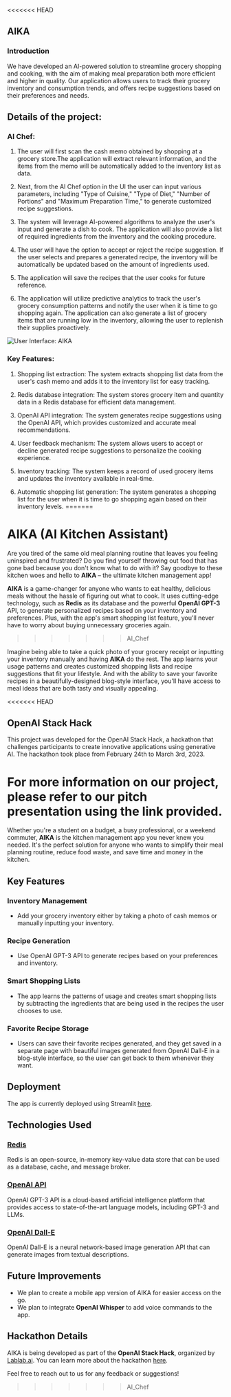 <<<<<<< HEAD
## AIKA

### Introduction 
We have developed an AI-powered solution to streamline grocery shopping and cooking, with the aim of making meal preparation both more efficient and higher in quality. Our application allows users to track their grocery inventory and consumption trends, and offers recipe suggestions based on their preferences and needs.

## Details of the project: 

### AI Chef: 

1. The user will first scan the cash memo obtained by shopping at a grocery store.The application will extract relevant information, and the items from the memo will be automatically added to the inventory list as data.

2. Next, from the AI Chef option in the UI the user can input various parameters, including "Type of Cuisine," "Type of Diet," "Number of Portions" and "Maximum Preparation Time," to generate customized recipe suggestions.

3. The system will leverage AI-powered algorithms to analyze the user's input and generate a dish to cook. The application will also provide a list of required ingredients from the inventory and the cooking procedure.

4. The user will have the option to accept or reject the recipe suggestion. If the user selects and prepares a generated recipe, the inventory will be automatically be updated based on the amount of ingredients used. 

5. The application will save the recipes that the user cooks for future reference.

6. The application will utilize predictive analytics to track the user's grocery consumption patterns and notify the user when it is time to go shopping again. The application can also generate a list of grocery items that are running low in the inventory, allowing the user to replenish their supplies proactively. 

![User Interface: AIKA](https://github.com/ShariarImroze/lynx_ai/blob/06e0f99f2a1a20f6dfecf0a49b073f41fb92dd22/assets/AIKA_UI.jpg)

### Key Features: 

1. Shopping list extraction: The system extracts shopping list data from the user's cash memo and adds it to the inventory list for easy tracking.

2. Redis database integration: The system stores grocery item and quantity data in a Redis database for efficient data management.

3. OpenAI API integration: The system generates recipe suggestions using the OpenAI API, which provides customized and accurate meal recommendations.

4. User feedback mechanism: The system allows users to accept or decline generated recipe suggestions to personalize the cooking experience.

5. Inventory tracking: The system keeps a record of used grocery items and updates the inventory available in real-time.

6. Automatic shopping list generation: The system generates a shopping list for the user when it is time to go shopping again based on their inventory levels.
=======
# AIKA (AI Kitchen Assistant)

Are you tired of the same old meal planning routine that leaves you feeling uninspired and frustrated? Do you find yourself throwing out food that has gone bad because you don't know what to do with it? Say goodbye to these kitchen woes and hello to **AIKA** – the ultimate kitchen management app!

**AIKA** is a game-changer for anyone who wants to eat healthy, delicious meals without the hassle of figuring out what to cook. It uses cutting-edge technology, such as **Redis** as its database and the powerful **OpenAI GPT-3** API, to generate personalized recipes based on your inventory and preferences. Plus, with the app's smart shopping list feature, you'll never have to worry about buying unnecessary groceries again.
>>>>>>> AI_Chef

Imagine being able to take a quick photo of your grocery receipt or inputting your inventory manually and having **AIKA** do the rest. The app learns your usage patterns and creates customized shopping lists and recipe suggestions that fit your lifestyle. And with the ability to save your favorite recipes in a beautifully-designed blog-style interface, you'll have access to meal ideas that are both tasty and visually appealing.

<<<<<<< HEAD
## OpenAI Stack Hack
This project was developed for the OpenAI Stack Hack, a hackathon that challenges participants to create innovative applications using generative AI. The hackathon took place from February 24th to March 3rd, 2023. 

For more information on our project, please refer to our pitch presentation using the link provided.
=======
Whether you're a student on a budget, a busy professional, or a weekend commuter, **AIKA** is the kitchen management app you never knew you needed. It's the perfect solution for anyone who wants to simplify their meal planning routine, reduce food waste, and save time and money in the kitchen.

## Key Features

### Inventory Management

- Add your grocery inventory either by taking a photo of cash memos or manually inputting your inventory.

### Recipe Generation

- Use OpenAI GPT-3 API to generate recipes based on your preferences and inventory.

### Smart Shopping Lists

- The app learns the patterns of usage and creates smart shopping lists by subtracting the ingredients that are being used in the recipes the user chooses to use.

### Favorite Recipe Storage

- Users can save their favorite recipes generated, and they get saved in a separate page with beautiful images generated from OpenAI Dall-E in a blog-style interface, so the user can get back to them whenever they want.

## Deployment

The app is currently deployed using Streamlit [here](https://lynx-kitchen-inventory-recipe.streamlit.app/).

## Technologies Used

### [Redis](https://redis.io/)

Redis is an open-source, in-memory key-value data store that can be used as a database, cache, and message broker.

### [OpenAI API](https://platform.openai.com/docs/introduction)

OpenAI GPT-3 API is a cloud-based artificial intelligence platform that provides access to state-of-the-art language models, including GPT-3 and LLMs.

### [OpenAI Dall-E](https://openai.com/dall-e/)

OpenAI Dall-E is a neural network-based image generation API that can generate images from textual descriptions.

## Future Improvements

- We plan to create a mobile app version of AIKA for easier access on the go.
- We plan to integrate **OpenAI Whisper** to add voice commands to the app. 

## Hackathon Details

AIKA is being developed as part of the **OpenAI Stack Hack**, organized by [Lablab.ai](Lablab.ai). You can learn more about the hackathon [here](https://lablab.ai/event/openai-hackathon).

Feel free to reach out to us for any feedback or suggestions!
>>>>>>> AI_Chef
